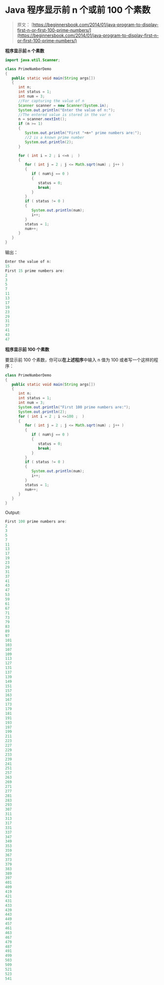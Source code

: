 # Java 程序显示前 n 个或前 100 个素数

> 原文： [https://beginnersbook.com/2014/01/java-program-to-display-first-n-or-first-100-prime-numbers/](https://beginnersbook.com/2014/01/java-program-to-display-first-n-or-first-100-prime-numbers/)

**程序显示前 n 个素数**

```java
import java.util.Scanner;

class PrimeNumberDemo
{
   public static void main(String args[])
   {
      int n;
      int status = 1;
      int num = 3;
      //For capturing the value of n
      Scanner scanner = new Scanner(System.in);
      System.out.println("Enter the value of n:");
      //The entered value is stored in the var n
      n = scanner.nextInt();
      if (n >= 1)
      {
         System.out.println("First "+n+" prime numbers are:");
         //2 is a known prime number
         System.out.println(2);
      }

      for ( int i = 2 ; i <=n ;  )
      {
         for ( int j = 2 ; j <= Math.sqrt(num) ; j++ )
         {
            if ( num%j == 0 )
            {
               status = 0;
               break;
            }
         }
         if ( status != 0 )
         {
            System.out.println(num);
            i++;
         }
         status = 1;
         num++;
      }         
   }
}
```

输出：

```java
Enter the value of n:
15
First 15 prime numbers are:
2
3
5
7
11
13
17
19
23
29
31
37
41
43
47
```

**程序显示前 100 个素数**

要显示前 100 个素数，你可以**在上述程序**中输入 n 值为 100 或者写一个这样的程序：

```java
class PrimeNumberDemo
{
   public static void main(String args[])
   {
      int n;
      int status = 1;
      int num = 3;
      System.out.println("First 100 prime numbers are:");   
      System.out.println(2);
      for ( int i = 2 ; i <=100 ;  )
      {
         for ( int j = 2 ; j <= Math.sqrt(num) ; j++ )
         {
            if ( num%j == 0 )
            {
               status = 0;
               break;
            }
         }
         if ( status != 0 )
         {
            System.out.println(num);
            i++;
         }
         status = 1;
         num++;
      }         
   }
}
```

Output:

```java
First 100 prime numbers are:
2
3
5
7
11
13
17
19
23
29
31
37
41
43
47
53
59
61
67
71
73
79
83
89
97
101
103
107
109
113
127
131
137
139
149
151
157
163
167
173
179
181
191
193
197
199
211
223
227
229
233
239
241
251
257
263
269
271
277
281
283
293
307
311
313
317
331
337
347
349
353
359
367
373
379
383
389
397
401
409
419
421
431
433
439
443
449
457
461
463
467
479
487
491
499
503
509
521
523
541
```
